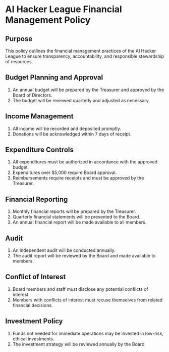 # AI Hacker League Financial Management Policy

## Purpose

This policy outlines the financial management practices of the AI Hacker League to ensure transparency, accountability, and responsible stewardship of resources.

## Budget Planning and Approval

1. An annual budget will be prepared by the Treasurer and approved by the Board of Directors.
2. The budget will be reviewed quarterly and adjusted as necessary.

## Income Management

1. All income will be recorded and deposited promptly.
2. Donations will be acknowledged within 7 days of receipt.

## Expenditure Controls

1. All expenditures must be authorized in accordance with the approved budget.
2. Expenditures over $5,000 require Board approval.
3. Reimbursements require receipts and must be approved by the Treasurer.

## Financial Reporting

1. Monthly financial reports will be prepared by the Treasurer.
2. Quarterly financial statements will be presented to the Board.
3. An annual financial report will be made available to all members.

## Audit

1. An independent audit will be conducted annually.
2. The audit report will be reviewed by the Board and made available to members.

## Conflict of Interest

1. Board members and staff must disclose any potential conflicts of interest.
2. Members with conflicts of interest must recuse themselves from related financial decisions.

## Investment Policy

1. Funds not needed for immediate operations may be invested in low-risk, ethical investments.
2. The investment strategy will be reviewed annually by the Board.
